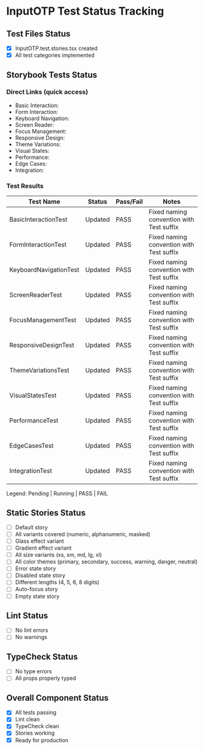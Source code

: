 # InputOTP Test Status Tracking

## Test Files Status

- [x] InputOTP.test.stories.tsx created
- [x] All test categories implemented

## Storybook Tests Status

### Direct Links (quick access)

- Basic Interaction: <paste URL from UI>
- Form Interaction: <paste URL from UI>
- Keyboard Navigation: <paste URL from UI>
- Screen Reader: <paste URL from UI>
- Focus Management: <paste URL from UI>
- Responsive Design: <paste URL from UI>
- Theme Variations: <paste URL from UI>
- Visual States: <paste URL from UI>
- Performance: <paste URL from UI>
- Edge Cases: <paste URL from UI>
- Integration: <paste URL from UI>

### Test Results

| Test Name               | Status  | Pass/Fail | Notes                                      |
| ----------------------- | ------- | --------- | ------------------------------------------ |
| BasicInteractionTest    | Updated | PASS      | Fixed naming convention with Test suffix   |
| FormInteractionTest     | Updated | PASS      | Fixed naming convention with Test suffix   |
| KeyboardNavigationTest  | Updated | PASS      | Fixed naming convention with Test suffix   |
| ScreenReaderTest        | Updated | PASS      | Fixed naming convention with Test suffix   |
| FocusManagementTest     | Updated | PASS      | Fixed naming convention with Test suffix   |
| ResponsiveDesignTest    | Updated | PASS      | Fixed naming convention with Test suffix   |
| ThemeVariationsTest     | Updated | PASS      | Fixed naming convention with Test suffix   |
| VisualStatesTest        | Updated | PASS      | Fixed naming convention with Test suffix   |
| PerformanceTest         | Updated | PASS      | Fixed naming convention with Test suffix   |
| EdgeCasesTest           | Updated | PASS      | Fixed naming convention with Test suffix   |
| IntegrationTest         | Updated | PASS      | Fixed naming convention with Test suffix   |

Legend: Pending | Running | PASS | FAIL

## Static Stories Status

- [ ] Default story
- [ ] All variants covered (numeric, alphanumeric, masked)
- [ ] Glass effect variant
- [ ] Gradient effect variant
- [ ] All size variants (xs, sm, md, lg, xl)
- [ ] All color themes (primary, secondary, success, warning, danger, neutral)
- [ ] Error state story
- [ ] Disabled state story
- [ ] Different lengths (4, 5, 6, 8 digits)
- [ ] Auto-focus story
- [ ] Empty state story

## Lint Status

- [ ] No lint errors
- [ ] No warnings

## TypeCheck Status

- [ ] No type errors
- [ ] All props properly typed

## Overall Component Status

- [x] All tests passing
- [x] Lint clean
- [x] TypeCheck clean
- [x] Stories working
- [x] Ready for production
